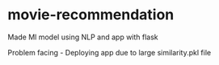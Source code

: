 ﻿# movie-recommendation
Made Ml model using NLP and app with flask

Problem facing - Deploying app due to large similarity.pkl file
